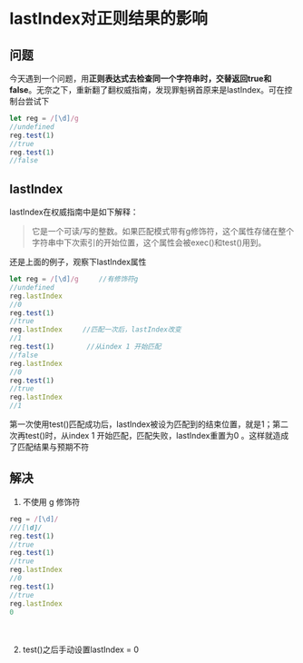 # lastIndex对正则结果的影响

## 问题
今天遇到一个问题，用**正则表达式去检查同一个字符串时，交替返回true和false**。无奈之下，重新翻了翻权威指南，发现罪魁祸首原来是lastIndex。可在控制台尝试下

```js
let reg = /[\d]/g
//undefined
reg.test(1)
//true
reg.test(1)
//false
```
 

## lastIndex

lastIndex在权威指南中是如下解释：
> 它是一个可读/写的整数。如果匹配模式带有g修饰符，这个属性存储在整个字符串中下次索引的开始位置，这个属性会被exec()和test()用到。

还是上面的例子，观察下lastIndex属性

```js
let reg = /[\d]/g     //有修饰符g
//undefined
reg.lastIndex
//0
reg.test(1)           
//true
reg.lastIndex     //匹配一次后，lastIndex改变
//1
reg.test(1)        //从index 1 开始匹配
//false
reg.lastIndex
//0
reg.test(1)
//true
reg.lastIndex
//1
```
第一次使用test()匹配成功后，lastIndex被设为匹配到的结束位置，就是1；第二次再test()时，从index 1 开始匹配，匹配失败，lastIndex重置为0 。这样就造成了匹配结果与预期不符

## 解决

1. 不使用 g 修饰符

```js
reg = /[\d]/
///[\d]/
reg.test(1)
//true
reg.test(1)
//true
reg.lastIndex
//0
reg.test(1)
//true
reg.lastIndex
0
```
　　

2. test()之后手动设置lastIndex = 0